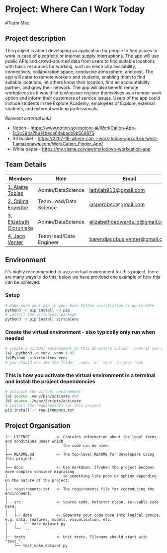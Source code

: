 # Project: Where Can I Work Today
#Team Mac
## Project description

This project is about developing an application for people to find places to work in case of electricity or internet supply interruptions. The app will use public APIs and crowd-sourced data from users to find suitable locations with basic resources for working, such as electricity availability, connectivity, collaboration space, conducive atmosphere, and cost. The app will cater to remote workers and students, enabling them to find suitable locations, let others know their location, find an accountability partner, and grow their network. The app will also benefit remote workplaces as it would let businesses register themselves as a remote-work option and inform their customers of service issues. Users of the app could include students in the Explore Academy, employees of Explore, external students, and external working professionals.



 *Relevant external links*
* Notion - https://www.notion.so/explore-ai/WorkCation-App-1c3c394a7ba14beca64abacb8b569875
* S3 bucket - https://2207-19-where-can-i-work-today-app.s3.eu-west-1.amazonaws.com/WorkCation_Finder_App/
* White paper - https://my.visme.co/view/mx1odovn-workcation-app

## Team Details

Members | Role | Email
----------- | ----------- | -----------
[1. Alaine Tobias ](https://github.com/Alaine911 ) | Admin/DataScience | ladyjah911@gmail.com
[2. Chima Enyeribe ](https://github.com/JasperZeroes) | Team Lead/Data Science | jasperobed@gmail.com
[3. Elizabeth Olorunleke ](https://github.com/qween-beth) | Admin/DataScience | elizabethoedwards.io@gmail.com
[4. Jaco Venter ](https://github.com/certyuashuhs) | Team lead/Data Engineer | barendjacobus.venter@gmail.com

## Environment

It's highly recommended to use a virtual environment for this project, there are many ways to do this,
below we have provided one example of how this can be achieved.

### Setup

```bash
# make sure your pip in your base Python installation is up-to-date
python3 -m pip install -U pip
# install the virtualenv package
python3 -m pip install virtualenv
```

### Create the virtual environment - also typically only run when needed

```bash
# create a virtual environment in this directory called '.venv'if you used option (a)  or 'venv' if option (b)
(a). python3 -m venv .venv # OR
(b)Python -m virtualenv venv
# you should now see the folder `.venv` or `venv` in your repo
```

### This is how you activate the virtual environment in a terminal and install the project dependencies

```bash
# activate the virtual environment
(a) source .venv/bin/activate #OR
(b) source ./venv/Scripts/activate
# install the requirements for this project
pip install -r requirements.txt
```


## Project Organisation

```ascii
├── LICENSE            <- Contains information about the legal terms and conditions under which
|                         the code can be used.
|
├── README.md          <- The top-level README for developers using this project.
│
├── docs               <- Use markdown. If/when the project becomes more complex consider migrating
|                         to something like pdoc or sphinx depending on the nature of the project.
│
├── requirements.txt   <- The requirements file for reproducing the environment.
|
├── src                <- Source code. Refactor clean, re-usable code here.
│   │
│   ├── data           <- Separate your code base into logical groups, e.g. data, features, models, visualisation, etc.
│   │   └── make_dataset.py
│   └── ...
|
├── tests              <- Unit tests. Filename should start with "test_".
    └── test_make_dataset.py
```
